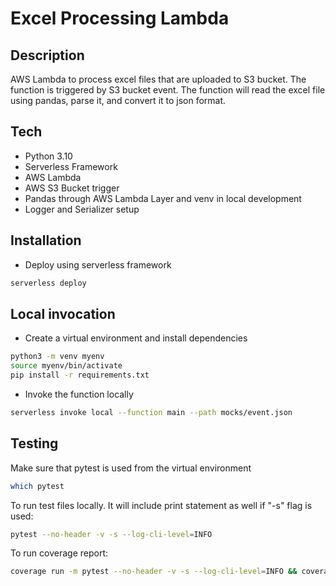 # Excel Processing Lambda

## Description

AWS Lambda to process excel files that are uploaded to S3 bucket. The function is triggered by S3 bucket event. The function will read the excel file using pandas, parse it, and convert it to json format.

## Tech

- Python 3.10
- Serverless Framework
- AWS Lambda
- AWS S3 Bucket trigger
- Pandas through AWS Lambda Layer and venv in local development
- Logger and Serializer setup

## Installation

- Deploy using serverless framework

```bash
serverless deploy
```

## Local invocation

- Create a virtual environment and install dependencies

```bash
python3 -m venv myenv
source myenv/bin/activate
pip install -r requirements.txt
```

- Invoke the function locally

```bash
serverless invoke local --function main --path mocks/event.json
```

## Testing

Make sure that pytest is used from the virtual environment

```bash
which pytest
```

To run test files locally. It will include print statement as well if "-s" flag is used:

```bash
pytest --no-header -v -s --log-cli-level=INFO
```

To run coverage report:

```bash
coverage run -m pytest --no-header -v -s --log-cli-level=INFO && coverage report -m
```
